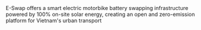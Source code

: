 <div align="center>
  
  <img width="397" height="422" alt="image" src="https://github.com/user-attachments/assets/6c95cbf2-dd60-493e-b280-0a5ba575004b" />
</div>
E-Swap offers a smart electric motorbike battery swapping infrastructure powered by 100% on-site solar energy, creating an open and zero-emission platform for Vietnam's urban transport
